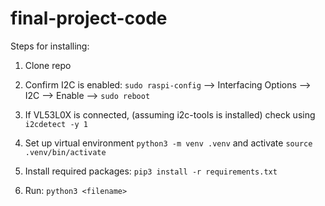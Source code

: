 # final-project-code
Steps for installing:

1. Clone repo

2. Confirm I2C is enabled: `sudo raspi-config` --> Interfacing Options --> I2C --> Enable --> `sudo reboot`

3. If VL53L0X is connected, (assuming i2c-tools is installed) check using `i2cdetect -y 1`

4. Set up virtual environment `python3 -m venv .venv` and activate `source .venv/bin/activate`

5. Install required packages: `pip3 install -r requirements.txt`

6. Run: `python3 <filename>`